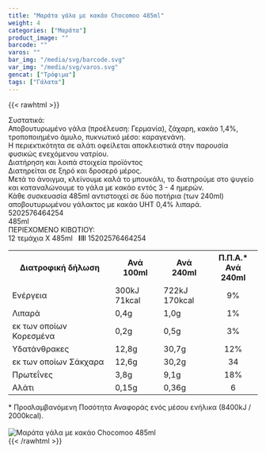 ```yaml
---
title: "Μαράτα γάλα με κακάο Chocomoo 485ml"
weight: 4
categories: ["Μαράτα"]
product_image: ""
barcode: ""
varos: ""
bar_img: "/media/svg/barcode.svg"
var_img: "/media/svg/varos.svg"
gencat: ["Τρόφιμα"]
tags: ["Γάλατα"]
---
```

{{< rawhtml >}}

<div class="sload273"><div class="product"><div id="sistatika">Συστατικά:</div><div class="alltext">Αποβουτυρωμένο γάλα (προέλευση: Γερμανία), ζάχαρη, κακάο 1,4%, τροποποιημένο άμυλο, πυκνωτικό μέσο: καραγενάνη.<br>Η περιεκτικότητα σε αλάτι οφείλεται αποκλειστικά στην παρουσία φυσικώς ενεχόμενου νατρίου.<br></div><div id="loipa">Διατήρηση και λοιπά στοιχεία προϊόντος</div><div class="alltext">∆ιατηρείται σε ξηρό και δροσερό μέρος.<br>Μετά το άνοιγμα, κλείνουμε καλά το μπουκάλι, το διατηρούμε στο ψυγείο και καταναλώνουμε το γάλα με κακάο εντός 3 - 4 ημερών.<br>Κάθε συσκευασία 485ml αντιστοιχεί σε δύο ποτήρια (των 240ml) αποβουτυρωμένου γάλακτος με κακάο UHT 0,4% λιπαρά.</div><div id="barcode"><div id="barimage1"></div><span id="bartext">5202576464254</span></div><div id="varos"><div id="varosimage1"></div><span id="varostext">485ml</span></div><div id="kivotio">ΠΕΡΙΕΧΟΜΕΝΟ ΚΙΒΩΤΙΟΥ:<br>12 τεμάχια Χ 485ml <span style="font-weight:400">&nbsp;&nbsp;<b>I</b>I<b>I</b>I 15202576464254</span></div><div class="tabout"><table id="diatable"><tbody><tr><th>Διατροφική δήλωση</th><th>Ανά 100ml</th><th>Ανά 240ml</th><th>Π.Π.Α.*<br>Ανά 240ml</th></tr><tr><td class="texr2">Ενέργεια</td><td class="texr">300kJ<br>71kcal</td><td class="texr">722kJ<br>170kcal</td><td class="texr" style="text-align:center">9%</td></tr><tr><td class="texr2">Λιπαρά</td><td class="texr">0,4g</td><td class="texr">1,0g</td><td class="texr" style="text-align:center">1%</td></tr><tr><td class="gray">εκ των οποίων Κορεσµένα</td><td class="gray2">0,2g</td><td class="gray2">0,5g</td><td class="gray2" style="text-align:center">3%</td></tr><tr><td class="texr2">Yδατάνθρακες</td><td class="texr">12,8g</td><td class="texr">30,7g</td><td class="texr" style="text-align:center">12%</td></tr><tr><td class="gray">εκ των οποίων Σάκχαρα</td><td class="gray2">12,6g</td><td class="gray2">30,2g</td><td class="gray2" style="text-align:center">34</td></tr><tr><td class="texr2">Πρωτεΐνες</td><td class="texr">3,8g</td><td class="texr">9,1g</td><td class="texr" style="text-align:center">18%</td></tr><tr><td class="texr2">Αλάτι</td><td class="texr">0,15g</td><td class="texr">0,36g</td><td class="texr" style="text-align:center">6</td></tr></tbody></table></div><div class="alltext">* Προσλαμβανόμενη Ποσότητα Αναφοράς ενός μέσου ενήλικα (8400kJ / 2000kcal).</div><br><div class="pimg"><img alt="Μαράτα γάλα με κακάο Chocomoo 485ml" title="Μαράτα γάλα με κακάο Chocomoo 485ml" src="/media/images/marata-gala-me-kakao-chocomoo-485ml.jpg"></div></div></div>
{{< /rawhtml >}}


